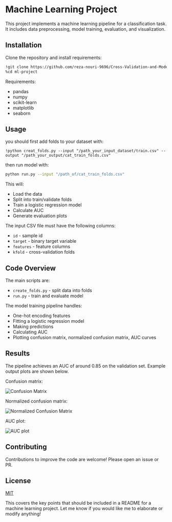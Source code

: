 # Machine Learning Project

This project implements a machine learning pipeline for a classification task. It includes data preprocessing, model training, evaluation, and visualization.

## Installation

Clone the repository and install requirements:

```bash
!git clone https://github.com/reza-nouri-9696/Cross-Validation-and-Model-Evaluation.git
%cd ml-project
```

Requirements:
- pandas 
- numpy
- scikit-learn
- matplotlib
- seaborn

## Usage

you should first add folds to your dataset with:

```nash
!python creat_folds.py --input "/path_your_input_dataset/train.csv" --output "/path_your_output/cat_train_folds.csv"
```
then run model with:
```bash
python run.py --input "/path_of/cat_train_folds.csv"
```
This will:

- Load the data 
- Split into train/validate folds
- Train a logistic regression model
- Calculate AUC 
- Generate evaluation plots

The input CSV file must have the following columns:

- `id` - sample id
- `target` - binary target variable 
- `features` - feature columns
- `kfold` - cross-validation folds 

## Code Overview

The main scripts are:

- `create_folds.py` - split data into folds
- `run.py` - train and evaluate model


The model training pipeline handles:

- One-hot encoding features
- Fitting a logistic regression model
- Making predictions
- Calculating AUC
- Plotting confusion matrix, normalized confusion matrix, AUC curves

## Results

The pipeline achieves an AUC of around 0.85 on the validation set. Example output plots are shown below.

Confusion matrix:

![Confusion Matrix](confusion_matrix.png)

Normalized confusion matrix:

![Normalized Confusion Matrix](normalized_confusion_matrix.png) 

AUC plot:

![AUC plot](auc_graph.png)

## Contributing

Contributions to improve the code are welcome! Please open an issue or PR.


## License

[MIT](https://choosealicense.com/licenses/mit/)

This covers the key points that should be included in a README for a machine learning project. Let me know if you would like me to elaborate or modify anything!
